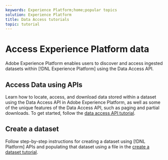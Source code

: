 ```yaml
---
keywords: Experience Platform;home;popular topics
solution: Experience Platform
title: Data Access tutorials
topic: tutorial
---
```


# Access Experience Platform data

Adobe Experience Platform enables users to discover and access ingested datasets within [!DNL Experience Platform] using the Data Access API.

## Access Data using APIs

Learn how to locate, access, and download data stored within a dataset using the Data Access API in Adobe Experience Platform, as well as some of the unique features of the Data Access API, such as paging and partial downloads. To get started, follow the [data access API tutorial](../data-access/tutorials/dataset-data.md).

## Create a dataset

Follow step-by-step instructions for creating a dataset using [!DNL Platform] APIs and populating that dataset using a file in the [create a dataset tutorial](../catalog/datasets/create.md). 